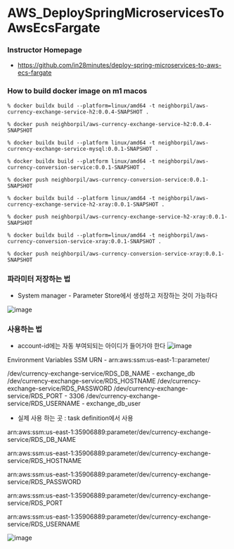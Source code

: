 # AWS_DeploySpringMicroservicesToAwsEcsFargate

### Instructor Homepage
 - https://github.com/in28minutes/deploy-spring-microservices-to-aws-ecs-fargate


### How to build docker image on m1 macos

```
% docker buildx build --platform=linux/amd64 -t neighborpil/aws-currency-exchange-service-h2:0.0.4-SNAPSHOT .

% docker push neighborpil/aws-currency-exchange-service-h2:0.0.4-SNAPSHOT 

% docker buildx build --platform linux/amd64 -t neighborpil/aws-currency-exchange-service-mysql:0.0.1-SNAPSHOT . 

% docker buildx build --platform linux/amd64 -t neighborpil/aws-currency-conversion-service:0.0.1-SNAPSHOT .

% docker push neighborpil/aws-currency-conversion-service:0.0.1-SNAPSHOT

% docker buildx build --platform linux/amd64 -t neighborpil/aws-currency-exchange-service-h2-xray:0.0.1-SNAPSHOT .

% docker push neighborpil/aws-currency-exchange-service-h2-xray:0.0.1-SNAPSHOT

% docker buildx build --platform=linux/amd64 -t neighborpil/aws-currency-conversion-service-xray:0.0.1-SNAPSHOT .

% docker push neighborpil/aws-currency-conversion-service-xray:0.0.1-SNAPSHOT

```

### 파라미터 저장하는 법
 - System manager - Parameter Store에서 생성하고 저장하는 것이 가능하다

![image](https://user-images.githubusercontent.com/22423285/183383276-9a8f2003-21ed-4230-87b4-872496d6a2e1.png)


### 사용하는 법
 - account-id에는 자동 부여되되는 아이디가 들어가야 한다
 ![image](https://user-images.githubusercontent.com/22423285/183383657-75529cba-5b7a-4c28-bee9-95c9a7bb7837.png)


Environment Variables
SSM URN - arn:aws:ssm:us-east-1:<account-id>:parameter/

/dev/currency-exchange-service/RDS_DB_NAME - exchange_db
/dev/currency-exchange-service/RDS_HOSTNAME
/dev/currency-exchange-service/RDS_PASSWORD
/dev/currency-exchange-service/RDS_PORT - 3306
/dev/currency-exchange-service/RDS_USERNAME - exchange_db_user


 - 실제 사용 하는 곳 : task definition에서 사용
 
arn:aws:ssm:us-east-1:35906889:parameter/dev/currency-exchange-service/RDS_DB_NAME

arn:aws:ssm:us-east-1:35906889:parameter/dev/currency-exchange-service/RDS_HOSTNAME

arn:aws:ssm:us-east-1:35906889:parameter/dev/currency-exchange-service/RDS_PASSWORD

arn:aws:ssm:us-east-1:35906889:parameter/dev/currency-exchange-service/RDS_PORT

arn:aws:ssm:us-east-1:35906889:parameter/dev/currency-exchange-service/RDS_USERNAME


![image](https://user-images.githubusercontent.com/22423285/183384196-b5241389-e682-48a0-a8de-2fd8a427c346.png)

